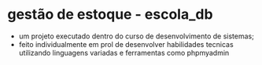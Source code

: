 # gestão de estoque - escola_db
- um projeto executado dentro do curso de desenvolvimento de sistemas;
- feito individualmente em prol de desenvolver habilidades tecnicas utilizando linguagens variadas e ferramentas como phpmyadmin
